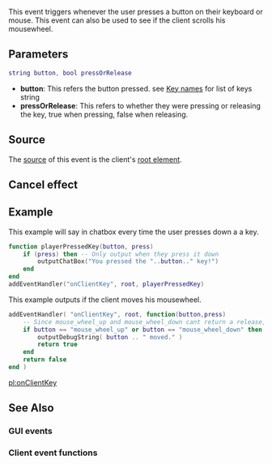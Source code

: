 This event triggers whenever the user presses a button on their keyboard or mouse. This event can also be used to see if the client scrolls his mousewheel.

Parameters
----------

``` lua
string button, bool pressOrRelease
```

-   **button**: This refers the button pressed. see [Key names](/docs/key_names.md "wikilink") for list of keys string
-   **pressOrRelease**: This refers to whether they were pressing or releasing the key, true when pressing, false when releasing.

Source
------

The [source](/docs/event_system#event_source.md "wikilink") of this event is the client's [root element](/docs/root_element.md "wikilink").

Cancel effect
-------------

Example
-------

This example will say in chatbox every time the user presses down a a key.

``` lua
function playerPressedKey(button, press)
    if (press) then -- Only output when they press it down
        outputChatBox("You pressed the "..button.." key!")
    end
end
addEventHandler("onClientKey", root, playerPressedKey)
```

This example outputs if the client moves his mousewheel.

``` lua
addEventHandler( "onClientKey", root, function(button,press) 
    -- Since mouse_wheel_up and mouse_wheel_down cant return a release, we dont have to check the press.
    if button == "mouse_wheel_up" or button == "mouse_wheel_down" then
        outputDebugString( button .. " moved." )
        return true
    end
    return false
end )
```

[pl:onClientKey](/docs/pl:onclientkey.md "wikilink")

See Also
--------

### GUI events

### Client event functions
